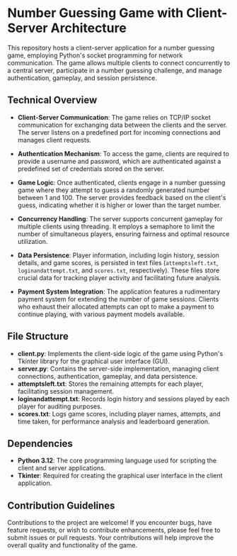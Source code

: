 # Number Guessing Game with Client-Server Architecture

This repository hosts a client-server application for a number guessing game, employing Python's socket programming for network communication. The game allows multiple clients to connect concurrently to a central server, participate in a number guessing challenge, and manage authentication, gameplay, and session persistence.

## Technical Overview

- **Client-Server Communication**: The game relies on TCP/IP socket communication for exchanging data between the clients and the server. The server listens on a predefined port for incoming connections and manages client requests.

- **Authentication Mechanism**: To access the game, clients are required to provide a username and password, which are authenticated against a predefined set of credentials stored on the server.

- **Game Logic**: Once authenticated, clients engage in a number guessing game where they attempt to guess a randomly generated number between 1 and 100. The server provides feedback based on the client's guess, indicating whether it is higher or lower than the target number.

- **Concurrency Handling**: The server supports concurrent gameplay for multiple clients using threading. It employs a semaphore to limit the number of simultaneous players, ensuring fairness and optimal resource utilization.

- **Data Persistence**: Player information, including login history, session details, and game scores, is persisted in text files (`attemptsleft.txt`, `loginandattempt.txt`, and `scores.txt`, respectively). These files store crucial data for tracking player activity and facilitating future analysis.

- **Payment System Integration**: The application features a rudimentary payment system for extending the number of game sessions. Clients who exhaust their allocated attempts can opt to make a payment to continue playing, with various payment models available.

## File Structure

- **client.py**: Implements the client-side logic of the game using Python's Tkinter library for the graphical user interface (GUI).
- **server.py**: Contains the server-side implementation, managing client connections, authentication, gameplay, and data persistence.
- **attemptsleft.txt**: Stores the remaining attempts for each player, facilitating session management.
- **loginandattempt.txt**: Records login history and sessions played by each player for auditing purposes.
- **scores.txt**: Logs game scores, including player names, attempts, and time taken, for performance analysis and leaderboard generation.

## Dependencies

- **Python 3.12**: The core programming language used for scripting the client and server applications.
- **Tkinter**: Required for creating the graphical user interface in the client application.

## Contribution Guidelines

Contributions to the project are welcome! If you encounter bugs, have feature requests, or wish to contribute enhancements, please feel free to submit issues or pull requests. Your contributions will help improve the overall quality and functionality of the game.
